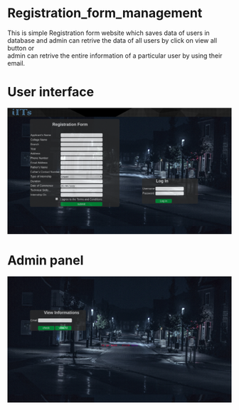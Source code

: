 # Registration_form_management
This is simple Registration form website 
which saves data of users in database and admin
can retrive the data of all users by click on view all button or  
admin can retrive the entire information of a particular
user by using their email.

# User interface

![Alt text](img.png?raw=true "UI")

# Admin panel

![Alt text](admin.png?raw=true "Admin")
